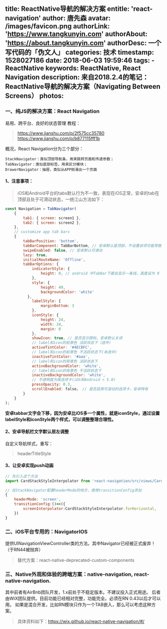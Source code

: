 title: ReactNative导航的解决方案
entitle: 'react-navigation'
author: 唐先森
avatar: /images/favicon.png
authorLink: 'https://www.tangkunyin.com'
authorAbout: 'https://about.tangkunyin.com'
authorDesc: 一个写代码的「伪文人」
categories: 技术
timestamp: 1528027186
date: 2018-06-03 19:59:46
tags:
    - ReactNative
keywords: ReactNative, React Navigation
description: 来自2018.2.4的笔记：ReactNative导航的解决方案（Navigating Between Screens）
photos:
---

### 一、纯JS的解决方案：React Navigation

易用、跨平台、良好的状态管理
教程：

> https://www.jianshu.com/p/2f575cc35780
> https://www.jianshu.com/p/b877115fff1b

概况，React Navigation分为三个部分：
```
StackNavigator：类似顶部导航条，用来跳转页面和传递参数；
TabNavigator：类似底部标签，用来区分模块；
DrawerNavigator：抽屉，类似从APP侧滑出一个页面
```

#### 1、注意事项：

> iOS和Android平台的tabs默认行为不一致，表现在iOS正常，安卓的tab在顶部且处于可滑动状态，一统江山方法如下：

```javascript
const Navigation = TabNavigator(
    {
        tab1: { screen: screen1 },
        tab2: { screen: screen2 },
    },
    // customize app tab bars
    {
        tabBarPosition: 'bottom',
        tabBarComponent: TabBarBottom, // 安卓默认是顶部，不设置该项可能导致tabIcon位置错误
        swipeEnabled: false, // 安卓默认可滑动
        lazy: true,
        initialRouteName: 'Offline',
        tabBarOptions: {
            indicatorStyle: {
                height: 0, // android 中TabBar下面会显示一条线，高度设为 0 后就不显示线了
            },
            style: {
                height: 49,
                backgroundColor: 'white'
          },
            labelStyle: {
                marginBottom: 3
            },
            iconStyle: {
                height: 24,
                width: 24,
                margin: 0
            },
            showIcon: true, // 是否显示图标，安卓默认关闭
            // label和icon的前景色 活跃状态下（选中）
            activeTintColor: '#4ECBFC',
            // label和icon的前景色 不活跃状态下(未选中)
            inactiveTintColor: '#aaa',
            // label和icon的背景色 活跃状态下
            activeBackgroundColor: 'white',
            // label和icon的背景色 不活跃状态下
            inactiveBackgroundColor: 'white',
            // 不透明度为按选项卡(iOS和Android < 5.0)
            pressOpacity: 0.3,
            scrollEnabled: false， // 是否启用可滚动的选项卡，安卓特有
        }
    }
);
```

**安卓tabbar文字会下移，因为安卓比iOS多一个属性，就是iconStyle，通过设置labelStyle和iconStyle两个样式，可以调整整理合理性。**

#### 2、安卓导航栏文字默认居左调整
自定义导航样式，重写：

> headerTitleStyle

#### 3、让安卓实现push动画

```javascript
// 先引入这个方法
import CardStackStyleInterpolator from 'react-navigation/src/views/CardStackStyleInterpolator';
​
// 在StackNavigator配置headerMode的地方，使用transitionConfig添加
{
    headerMode: 'screen',
    transitionConfig:()=>({
        screenInterpolator:CardStackStyleInterpolator.forHorizontal,
    })
}

```

### 二、iOS平台专用的：NavigatorIOS

提供UINavigationViewController类的方法。其中Navigator已经被正式废弃！（于RN44被抛弃）

> 替代方案：react-native-deprecated-custom-components

### 三、Native外观和体验的跨端方案：native-navigation, react-native-navigation.

其中前者有AirBnb团队开发，1.x前处于不稳定版本。不建议投入正式用途。
后者由WiX团队提供。目前功能已经相对完整，功能完全。必须在RN 0.43以后才可以用。
如果是混合开发，比如RN模块只作为一个TAB嵌入，那么可以考虑这种方案。

> 具体资料如下：https://wix.github.io/react-native-navigation/#/

